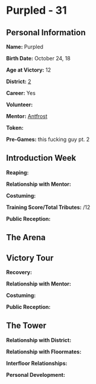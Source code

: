 # Purpled - 31

## Personal Information
**Name:** Purpled

**Birth Date:** October 24, 18

**Age at Victory:** 12

**District:** [2](../../Worldbuilding/Districts/district2.md)

**Career:** Yes

**Volunteer:** 

**Mentor:** [Antfrost](../floor1/Antfrost.md)

**Token:** 

**Pre-Games:** this fucking guy pt. 2

## Introduction Week
**Reaping:**

**Relationship with Mentor:**

**Costuming:** 

**Training Score/Total Tributes:** /12

**Public Reception:** 

## The Arena 

## Victory Tour
**Recovery:** 

**Relationship with Mentor:**

**Costuming:** 

**Public Reception:** 

## The Tower
**Relationship with District:**

**Relationship with Floormates:** 

**Interfloor Relationships:** 

**Personal Development:**